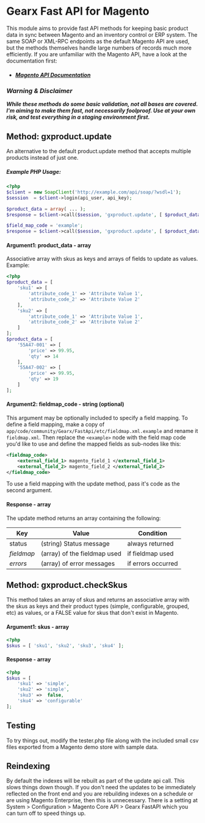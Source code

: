 Gearx Fast API for Magento
==========================

This module aims to provide fast API methods for keeping basic product data in sync
between Magento and an inventory control or ERP system.  The same SOAP or XML-RPC
endpoints as the default Magento API are used, but the methods themselves handle large
numbers of records much more efficiently. If you are unfamiliar with the Magento API, have
a look at the documentation first:

* ##### [Magento API Documentation](http://devdocs.magento.com/guides/m1x/api/soap/introduction.html)

### *Warning & Disclaimer*
**_While these methods do some basic validation, not all bases are covered.  I'm aiming to
make them fast, not necessarily foolproof.  Use at your own risk, and test everything in a
staging environment first._**


## Method: gxproduct.update

An alternative to the default product.update method that accepts multiple products instead
 of just one.  

##### Example PHP Usage:

```php
<?php
$client = new SoapClient('http://example.com/api/soap/?wsdl=1');
$session  = $client->login(api_user, api_key);

$product_data = array( ... );
$response = $client->call($session, 'gxproduct.update', [ $product_data ];

$field_map_code = 'example';
$response = $client->call($session, 'gxproduct.update', [ $product_data, $fieldmap_code ];
```


#### Argument1: product_data - array
Associative array with skus as keys and arrays of fields to update as values.  Example:

```php
<?php
$product_data = [
    'sku1' => [
        'attribute_code_1' => 'Attribute Value 1',
        'attribute_code_2' => 'Attribute Value 2'
    ],
    'sku2' => [
        'attribute_code_1' => 'Attribute Value 1',
        'attribute_code_2' => 'Attribute Value 2'
    ]
];
$product_data = [
    '55A47-001' => [
        'price' => 99.95,
        'qty' => 14
    ],
    '55A47-002' => [
        'price' => 99.95,
        'qty' => 19
    ]
];
```


#### Argument2: fieldmap_code - string (optional)
This argument may be optionally included to specify a field mapping.  To define a field
mapping, make a copy of `app/code/community/Gearx/FastApi/etc/fieldmap.xml.example` and
rename it `fieldmap.xml`.  Then replace the `<example>` node with the field map code you'd
like to use and define the mapped fields as sub-nodes like this:

```xml
<fieldmap_code>
    <external_field_1> magento_field_1 </external_field_1>
    <external_field_2> magento_field_2 </external_field_2>
</fieldmap_code>
```
    
To use a field mapping with the update method, pass it's code as the second argument.

#### Response - array
The update method returns an array containing the following: 

| Key        | Value                        | Condition          |
|------------|------------------------------|--------------------|
| status     | (string) Status message      | always returned    |
| *fieldmap* | (array) of the fieldmap used | if fieldmap used   |
| *errors*   | (array) of error messages    | if errors occurred |




## Method: gxproduct.checkSkus

This method takes an array of skus and returns an associative array with the skus as keys
and their product types (simple, configurable, grouped, etc) as values, or a FALSE value
for skus that don't exist in Magento.

#### Argument1: skus - array

```php
<?php
$skus = [ 'sku1', 'sku2', 'sku3', 'sku4' ];
```

#### Response - array

```php
<?php
$skus = [
    'sku1' => 'simple',
    'sku2' => 'simple',
    'sku3' =>  false, 
    'sku4' => 'configurable'
];
```



## Testing

To try things out, modify the tester.php file along with the included small csv files exported from 
a Magento demo store with sample data.


## Reindexing

By default the indexes will be rebuilt as part of the update api call.  This slows things down though.
If you don't need the updates to be immediately reflected on the front end and you are rebuilding indexes 
on a schedule or are using Magento Enterprise, then this is unnecessary.  There is a setting at
System > Configuration > Magento Core API > Gearx FastAPI which you can turn off to speed things up.
